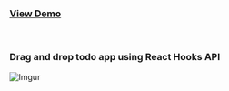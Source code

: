 ### [View Demo](https://laughing-villani-37b3fd.netlify.com/)

<br>

### Drag and drop todo app using React Hooks API

![Imgur](https://i.imgur.com/R21HDul.jpg)



